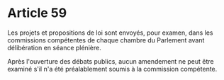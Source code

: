 # Article 59

Les projets et propositions de loi sont envoyés, pour examen, dans les commissions
compétentes de chaque chambre du Parlement avant délibération en séance
plénière.

Après l'ouverture des débats publics, aucun amendement ne peut être examiné s'il
n'a été préalablement soumis à la commission compétente.